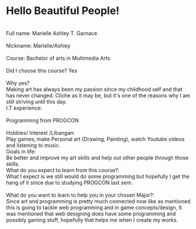 <html>
<h1>Hello Beautiful People!</h1>
<body>
<br>Full name: Marielle Ashley T. Garnace</br>
<br>Nickname: Marielle/Ashley</br>
<br>Course: Bachelor of arts in Multimedia Arts</br> 
<br>Did I choose this course? Yes</br> 
<br>Why yes?</br> 
Making art has always been my passion since my childhood self and that has never changed. Cliche as it may be, but it's one of the reasons why I am still striving until this day.
<br>I.T experience:</br> 
<br>Programming from PROGCON</br> 
<br>Hobbies/ Interest /Libangan:</br> 
Play games, make Personal art (Drawing, Painting), watch Youtube videos and listening to music. 
<br>Goals in life:</br> 
Be better and improve my art skills and help out other people through those skills. 
<br>What do you expect to learn from this course?: 
<br>What I expect is we still would do some programming but hopefully I get the hang of it since due to studying PROGCON last sem.</br> 
<br>What do you want to learn to help you in your chosen Major?:</br> 
Since art and programming is pretty much connected now like as mentioned this is going to tackle web programming and in game concepts/design, It was mentioned that web designing does have some programming and possibly gaming stuff, hopefully that helps me when I create my works.</br>  

</body>
</html>
